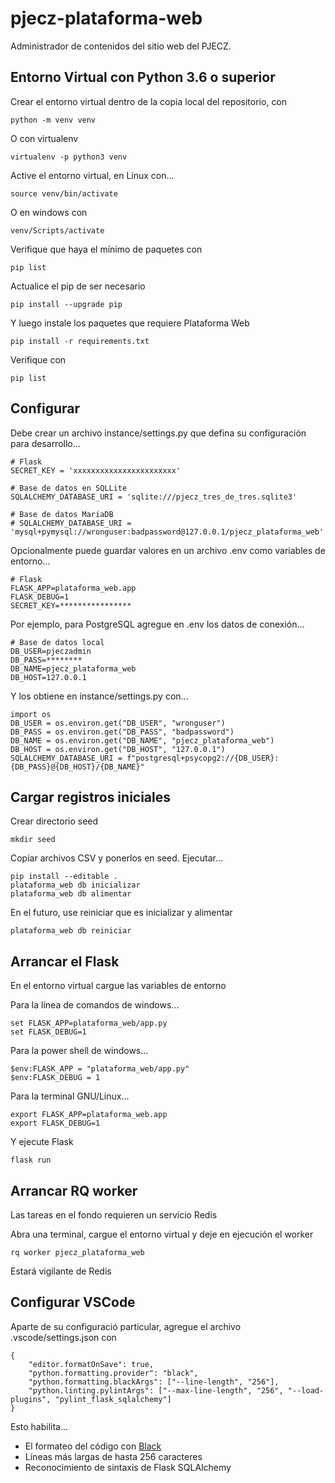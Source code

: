 # pjecz-plataforma-web

Administrador de contenidos del sitio web del PJECZ.

## Entorno Virtual con Python 3.6 o superior

Crear el entorno virtual dentro de la copia local del repositorio, con

    python -m venv venv

O con virtualenv

    virtualenv -p python3 venv

Active el entorno virtual, en Linux con...

    source venv/bin/activate

O en windows con

    venv/Scripts/activate

Verifique que haya el mínimo de paquetes con

    pip list

Actualice el pip de ser necesario

    pip install --upgrade pip

Y luego instale los paquetes que requiere Plataforma Web

    pip install -r requirements.txt

Verifique con

    pip list

## Configurar

Debe crear un archivo instance/settings.py que defina su configuración para desarrollo...

    # Flask
    SECRET_KEY = 'xxxxxxxxxxxxxxxxxxxxxxx'

    # Base de datos en SQLLite
    SQLALCHEMY_DATABASE_URI = 'sqlite:///pjecz_tres_de_tres.sqlite3'

    # Base de datos MariaDB
    # SQLALCHEMY_DATABASE_URI = 'mysql+pymysql://wronguser:badpassword@127.0.0.1/pjecz_plataforma_web'

Opcionalmente puede guardar valores en un archivo .env como variables de entorno...

    # Flask
    FLASK_APP=plataforma_web.app
    FLASK_DEBUG=1
    SECRET_KEY=****************

Por ejemplo, para PostgreSQL agregue en .env los datos de conexión...

    # Base de datos local
    DB_USER=pjeczadmin
    DB_PASS=********
    DB_NAME=pjecz_plataforma_web
    DB_HOST=127.0.0.1

Y los obtiene en instance/settings.py con...

    import os
    DB_USER = os.environ.get("DB_USER", "wronguser")
    DB_PASS = os.environ.get("DB_PASS", "badpassword")
    DB_NAME = os.environ.get("DB_NAME", "pjecz_plataforma_web")
    DB_HOST = os.environ.get("DB_HOST", "127.0.0.1")
    SQLALCHEMY_DATABASE_URI = f"postgresql+psycopg2://{DB_USER}:{DB_PASS}@{DB_HOST}/{DB_NAME}"

## Cargar registros iniciales

Crear directorio seed

    mkdir seed

Copiar archivos CSV y ponerlos en seed. Ejecutar...

    pip install --editable .
    plataforma_web db inicializar
    plataforma_web db alimentar

En el futuro, use reiniciar que es inicializar y alimentar

    plataforma_web db reiniciar

## Arrancar el Flask

En el entorno virtual cargue las variables de entorno

Para la línea de comandos de windows...

    set FLASK_APP=plataforma_web/app.py
    set FLASK_DEBUG=1

Para la power shell de windows...

    $env:FLASK_APP = "plataforma_web/app.py"
    $env:FLASK_DEBUG = 1

Para la terminal GNU/Linux...

    export FLASK_APP=plataforma_web.app
    export FLASK_DEBUG=1

Y ejecute Flask

    flask run

## Arrancar RQ worker

Las tareas en el fondo requieren un servicio Redis

Abra una terminal, cargue el entorno virtual y deje en ejecución el worker

    rq worker pjecz_plataforma_web

Estará vigilante de Redis

## Configurar VSCode

Aparte de su configuració particular, agregue el archivo .vscode/settings.json con

    {
        "editor.formatOnSave": true,
        "python.formatting.provider": "black",
        "python.formatting.blackArgs": ["--line-length", "256"],
        "python.linting.pylintArgs": ["--max-line-length", "256", "--load-plugins", "pylint_flask_sqlalchemy"]
    }

Esto habilita...

- El formateo del código con [Black](https://black.readthedocs.io/en/stable/)
- Líneas más largas de hasta 256 caracteres
- Reconocimiento de sintaxis de Flask SQLAlchemy
